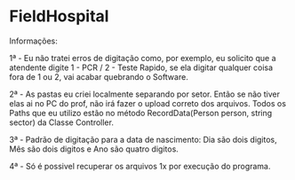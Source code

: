 # FieldHospital

Informações:

1ª - Eu não tratei erros de digitação como, por exemplo, eu solicito que a atendente digite 1 - PCR / 2 - Teste Rapido, se ela digitar qualquer coisa fora de 1 ou 2, vai acabar quebrando o Software.

2ª - As pastas eu criei localmente separando por setor. Então se não tiver elas ai no PC do prof, não irá fazer o upload correto dos arquivos. Todos os Paths que eu utilizo estão no método RecordData(Person person, string sector) da Classe Controller.

3ª - Padrão de digitação para a data de nascimento: Dia são dois digitos, Mês são dois digitos e Ano são quatro digitos.

4ª - Só é possivel recuperar os arquivos 1x por execução do programa.
